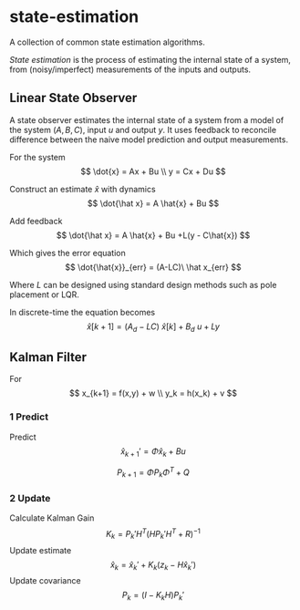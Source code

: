 # state-estimation

A collection of common state estimation algorithms.

*State estimation* is the process of estimating the internal state of a system, from (noisy/imperfect) measurements of the inputs and outputs.

## Linear State Observer

A state observer estimates the internal state of a system from a model of the system $(A,B,C)$, input $u$ and output $y$. It uses feedback to reconcile difference between the naive model prediction and output measurements.

For the system
$$
\dot{x} = Ax + Bu \\
y = Cx + Du
$$


Construct an estimate $\hat x$ with dynamics
$$
\dot{\hat x} = A \hat{x} + Bu
$$


Add feedback
$$
\dot{\hat x} = A \hat{x} + Bu +L(y - C\hat{x})
$$


Which gives the error equation
$$
\dot{\hat{x}}_{err} = (A-LC)\ \hat x_{err}
$$


Where $L$ can be designed using standard design methods such as pole placement or LQR.

In discrete-time the equation becomes
$$
\hat{x}[k+1] = (A_d - LC)\ \hat{x}[k] + B_d\ u + Ly
$$

## Kalman Filter

For
$$
x_{k+1} = f(x,y) + w \\
y_k = h(x_k) + v
$$

### 1 Predict

Predict
$$
\hat x_{k+1}' = \Phi \hat x_k + Bu
$$

$$
P_{k+1} = \Phi P_k \Phi^T + Q
$$

### 2 Update

Calculate Kalman Gain
$$
K_k = P_k' H^T (H P_k' H^T + R)^{-1}
$$
Update estimate
$$
\hat x_k = \hat x_k' + K_k (z_k - H \hat x_k')
$$
Update covariance
$$
P_k = (I - K_k H) P_k'
$$

